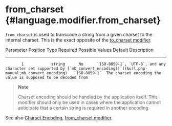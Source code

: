 from\_charset {#language.modifier.from_charset}
=============

`from_charset` is used to transcode a string from a given charset to the
internal charset. This is the exact opposite of the [to\_charset
modifier](#language.modifier.to_charset).

   Parameter Position    Type    Required                                                       Possible Values                                                          Default     Description
  -------------------- -------- ---------- -------------------------------------------------------------------------------------------------------------------------- -------------- ---------------------------------------------------------------
           1            string      No      `ISO-8859-1`, `UTF-8`, and any character set supported by [`mb_convert_encoding()`](&url.php-manual;mb_convert_encoding)   `ISO-8859-1`  The charset encoding the value is supposed to be decoded from

> **Note**
>
> Charset encoding should be handled by the application itself. This
> modifier should only be used in cases where the application cannot
> anticipate that a certain string is required in another encoding.

See also [Charset Encoding](#charset), [from\_charset
modifier](#language.modifier.from_charset).
